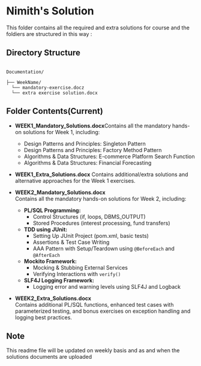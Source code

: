 # Nimith's Solution

This folder contains all the required and extra solutions for  course and the foldiers are structured in this way :

## Directory Structure 

```

Documentation/

├── WeekName/
  └── mandatory-exercise.docz
  └── extra exercise solution.docx
```


## Folder Contents(Current)

- **WEEK1_Mandatory_Solutions.docx**Contains all the mandatory hands-on solutions for Week 1, including:

  - Design Patterns and Principles: Singleton Pattern
  - Design Patterns and Principles: Factory Method Pattern
  - Algorithms & Data Structures: E-commerce Platform Search Function
  - Algorithms & Data Structures: Financial Forecasting
- **WEEK1_Extra_Solutions.docx**
  Contains additional/extra solutions and alternative approaches for the Week 1 exercises.

- **WEEK2_Mandatory_Solutions.docx**  
  Contains all the mandatory hands-on solutions for Week 2, including:
  - **PL/SQL Programming:**
    - Control Structures (if, loops, DBMS_OUTPUT)
    - Stored Procedures (interest processing, fund transfers)
  - **TDD using JUnit:**
    - Setting Up JUnit Project (pom.xml, basic tests)
    - Assertions & Test Case Writing
    - AAA Pattern with Setup/Teardown using `@BeforeEach` and `@AfterEach`
  - **Mockito Framework:**
    - Mocking & Stubbing External Services
    - Verifying Interactions with `verify()`
  - **SLF4J Logging Framework:**
    - Logging error and warning levels using SLF4J and Logback

- **WEEK2_Extra_Solutions.docx**  
  Contains additional PL/SQL functions, enhanced test cases with parameterized testing, and bonus exercises on exception handling and logging best practices.


## Note

This readme file will be updated on weekly basis and as and when the solutions documents are uploaded
